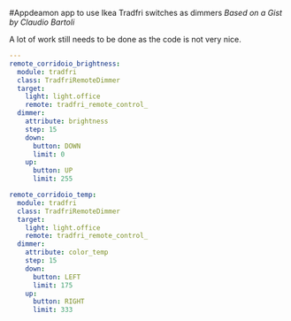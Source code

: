#Appdeamon app to use Ikea Tradfri switches as dimmers
_Based on a Gist by Claudio Bartoli_

A lot of work still needs to be done as the code is not very nice.

```yaml
---
remote_corridoio_brightness:
  module: tradfri
  class: TradfriRemoteDimmer
  target:
    light: light.office
    remote: tradfri_remote_control_
  dimmer:
    attribute: brightness
    step: 15
    down:
      button: DOWN
      limit: 0
    up:
      button: UP
      limit: 255

remote_corridoio_temp:
  module: tradfri
  class: TradfriRemoteDimmer
  target:
    light: light.office
    remote: tradfri_remote_control_
  dimmer:
    attribute: color_temp
    step: 15
    down:
      button: LEFT
      limit: 175
    up:
      button: RIGHT
      limit: 333
```
